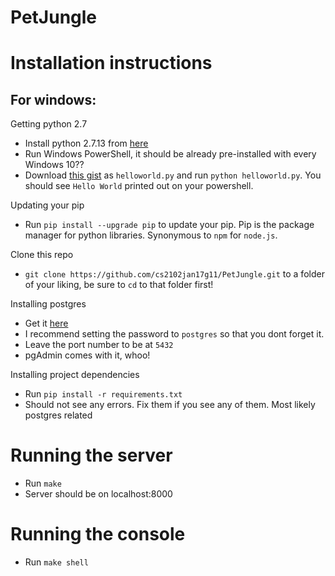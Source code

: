 # PetJungle


# Installation instructions
## For windows:
Getting python 2.7
- Install python 2.7.13 from [here](https://www.python.org/downloads/)
- Run Windows PowerShell, it should be already pre-installed with every Windows 10??
- Download [this gist](https://gist.github.com/KenLSM/4322c05132a7d1fa17483fd1fabaa516#file-helloworld-py) as `helloworld.py` and run `python helloworld.py`. You should see `Hello World` printed out on your powershell.

Updating your pip
- Run `pip install --upgrade pip` to update your pip. Pip is the package manager for python libraries. Synonymous to `npm` for `node.js`.

Clone this repo
- `git clone https://github.com/cs2102jan17g11/PetJungle.git` to a folder of your liking, be sure to `cd` to that folder first!

Installing postgres
- Get it [here](https://www.enterprisedb.com/downloads/postgres-postgresql-downloads#windows)
- I recommend setting the password to `postgres` so that you dont forget it.
- Leave the port number to be at `5432`
- pgAdmin comes with it, whoo!

Installing project dependencies
- Run `pip install -r requirements.txt`
- Should not see any errors. Fix them if you see any of them. Most likely postgres related


# Running the server
- Run `make`
- Server should be on localhost:8000

# Running the console
- Run `make shell`
